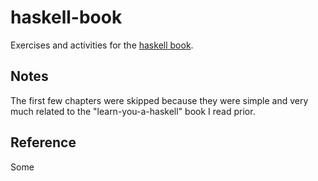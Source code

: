 haskell-book
============

Exercises and activities for the [haskell book](http://haskellbook.com/).

Notes
-----

The first few chapters were skipped because they were simple and very much related
to the "learn-you-a-haskell" book I read prior.

Reference
---------

Some
